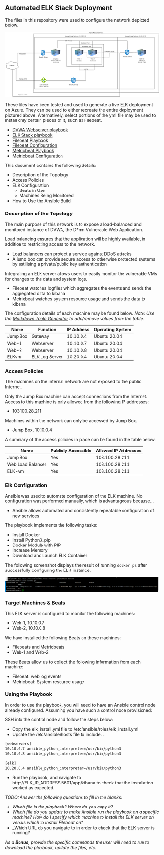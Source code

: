 ## Automated ELK Stack Deployment

The files in this repository were used to configure the network depicted below.

![Homework Week 13.drawio.png](https://github.com/Shishakli/UWA/blob/main/Diagrams/Homework%20Week%2013.drawio.png)

These files have been tested and used to generate a live ELK deployment on Azure. They can be used to either recreate the entire deployment pictured above. Alternatively, select portions of the yml file may be used to install only certain pieces of it, such as Filebeat.

- [DVWA Webserver playbook](https://github.com/Shishakli/UWA/blob/main/Ansible/DVWA.yml)
- [ELK Stack playbook](https://github.com/Shishakli/UWA/blob/main/Ansible/ELK-install.yml)
- [Filebeat Playbook](https://github.com/Shishakli/UWA/blob/main/Ansible/filebeat-playbook.yml)
- [Filebeat Configuration](https://github.com/Shishakli/UWA/blob/main/Ansible/filebeat-config.yml)
- [Metricbeat Playbook](https://github.com/Shishakli/UWA/blob/main/Ansible/metricbeat-playbook.yml)
- [Metricbeat Configuration](https://github.com/Shishakli/UWA/blob/main/Ansible/metricbeat-config.yml)

This document contains the following details:
- Description of the Topology
- Access Policies
- ELK Configuration
  - Beats in Use
  - Machines Being Monitored
- How to Use the Ansible Build


### Description of the Topology

The main purpose of this network is to expose a load-balanced and monitored instance of DVWA, the D*mn Vulnerable Web Application.

Load balancing ensures that the application will be highly available, in addition to restricting access to the network.
- Load balancers can protect a service against DDoS attacks
- A jump box can provide secure access to otherwise protected systems by ustilising a private/public key authentication

Integrating an ELK server allows users to easily monitor the vulnerable VMs for changes to the data and system logs.
- Filebeat watches logfiles which aggregates the events and sends the aggregated data to kibana
- Metrixbeat watches system resource usage and sends the data to kibana

The configuration details of each machine may be found below.
_Note: Use the [Markdown Table Generator](http://www.tablesgenerator.com/markdown_tables) to add/remove values from the table_.

| Name     | Function | IP Address | Operating System |
|----------|----------|------------|------------------|
| Jump Box | Gateway  | 10.10.0.4  | Ubuntu 20.04     |
| Web-1     | Webserver         | 10.10.0.7    | Ubuntu 20.04     |
| Web-2    | Webserver         | 10.10.0.8  | Ubuntu 20.04     |
| ELKvm     |ELK Log Server     |10.20.0.4  | Ubuntu 20.04     |

### Access Policies

The machines on the internal network are not exposed to the public Internet. 

Only the Jump Box machine can accept connections from the Internet. Access to this machine is only allowed from the following IP addresses:
- 103.100.28.211

Machines within the network can only be accessed by Jump Box.
- Jump Box, 10.10.0.4

A summary of the access policies in place can be found in the table below.

| Name     | Publicly Accessible | Allowed IP Addresses |
|----------|---------------------|----------------------|
| Jump Box | Yes              | 103.100.28.211    |
|Web Load Balancer | Yes                    | 103.100.28.211                     |
|ELK-vm|            Yes         |                   103.100.28.211   |

### Elk Configuration

Ansible was used to automate configuration of the ELK machine. No configuration was performed manually, which is advantageous because...
- Ansible allows automated and consistently repeatable configuration of new services

The playbook implements the following tasks:
- Install Docker
- Install Python3_pip
- Docker Module with PIP
- Increase Memory
- Download and Launch ELK Container


The following screenshot displays the result of running `docker ps` after successfully configuring the ELK instance.

![](https://github.com/Shishakli/UWA/blob/main/Diagrams/dockerps.png)

### Target Machines & Beats
This ELK server is configured to monitor the following machines:
- Web-1, 10.10.0.7
- Web-2, 10.10.0.8

We have installed the following Beats on these machines:
- Filebeats and Metricbeats
- Web-1 and Web-2

These Beats allow us to collect the following information from each machine:
 - Filebeat:    web log events
 - Metricbeat:  System resource usage

### Using the Playbook
In order to use the playbook, you will need to have an Ansible control node already configured. Assuming you have such a control node provisioned: 

SSH into the control node and follow the steps below:
- Copy the elk_install.yml file to /etc/ansible/roles/elk_install.yml
- Update the /etc/ansible/hosts file to include...

```
[webservers]
10.10.0.7 ansible_python_interpreter=/usr/bin/python3
10.10.0.8 ansible_python_interpreter=/usr/bin/python3

[elk]
10.20.0.4 ansible_python_interpreter=/usr/bin/python3
```

- Run the playbook, and navigate to http://ELK_IP_ADDRESS:5601/app/kibana to check that the installation worked as expected.

_TODO: Answer the following questions to fill in the blanks:_
- _Which file is the playbook? Where do you copy it?_
- _Which file do you update to make Ansible run the playbook on a specific machine? How do I specify which machine to install the ELK server on versus which to install Filebeat on?_
- _Which URL do you navigate to in order to check that the ELK server is running?

_As a **Bonus**, provide the specific commands the user will need to run to download the playbook, update the files, etc._
